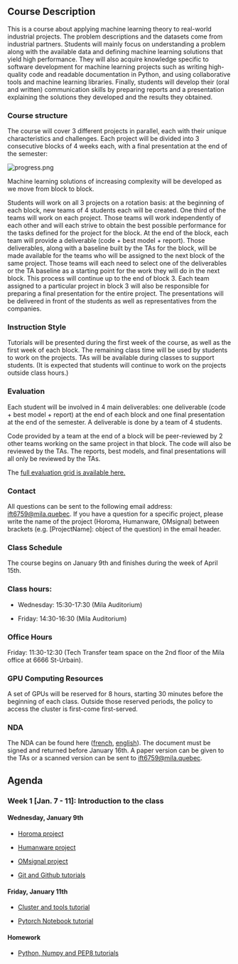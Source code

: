 
## Course Description
This is a course about applying machine learning theory to real-world industrial projects. The problem descriptions and the datasets come from industrial partners. Students will mainly focus on understanding a problem along with the available data and defining machine learning solutions that yield high performance. They will also acquire knowledge specific to software development for machine learning projects such as writing high-quality code and readable documentation in Python, and using collaborative tools and machine learning libraries. Finally, students will develop their (oral and written) communication skills by preparing reports and a presentation explaining the solutions they developed and the results they obtained.

### Course structure
The course will cover 3 different projects in parallel, each with their unique characteristics and challenges. Each project will be divided into 3 consecutive blocks of 4 weeks each, with a final presentation at the end of the semester:

![progress.png](https://github.com/mila-udem/ift6759/blob/master/img/progress.png "Progress")


Machine learning solutions of increasing complexity will be developed as we move from block to block.

Students will work on all 3 projects on a rotation basis: at the beginning of each block, new teams of 4 students each will be created. One third of the teams will work on each project. Those teams will work independently of each other and will each strive to obtain the best possible performance for the tasks defined for the project for the block. At the end of the block, each team will provide a deliverable (code + best model + report). Those deliverables, along with a baseline built by the TAs for the block, will be made available for the teams who will be assigned to the next block of the same project. Those teams will each need to select one of the deliverables or the TA baseline as a starting point for the work they will do in the next block. This process will continue up to the end of block 3. Each team assigned to a particular project in block 3 will also be responsible for preparing a final presentation for the entire project. The presentations will be delivered in front of the students as well as representatives from the companies.

### Instruction Style
Tutorials will be presented during the first week of the course, as well as the first week of each block. The remaining class time will be used by students to work on the projects. TAs will be available during classes to support students. (It is expected that students will continue to work on the projects outside class hours.)

### Evaluation
Each student will be involved in 4 main deliverables: one deliverable (code + best model + report) at the end of each block and one final presentation at the end of the semester. A deliverable is done by a team of 4 students.

Code provided by a team at the end of a block will be peer-reviewed by 2 other teams working on the same project in that block. The code will also be reviewed by the TAs.
The reports, best models, and final presentations will all only be reviewed by the TAs.

The [full evaluation grid is available here.](https://github.com/mila-udem/ift6759/blob/master/evaluation-grid.pdf)

### Contact
All questions can be sent to the following email address: <ift6759@mila.quebec>.
If you have a question for a specific project, please write the name of the project (Horoma, Humanware, OMsignal) between brackets (e.g. [ProjectName]: object of the question) in the email header.

### Class Schedule
The course begins on January 9th and finishes during the week of April 15th.

### Class hours:
- Wednesday: 15:30-17:30 (Mila Auditorium)

- Friday: 14:30-16:30 (Mila Auditorium)

### Office Hours
Friday: 11:30-12:30 (Tech Transfer team space on the 2nd floor of the Mila office at 6666 St-Urbain).

### GPU Computing Resources
A set of GPUs will be reserved for 8 hours, starting 30 minutes before the beginning of each class. Outside those reserved periods, the policy to access the cluster is first-come first-served.

### NDA
The NDA can be found here ([french](https://github.com/mila-udem/ift6759/blob/master/nda/nda-francais.pdf), [english](https://github.com/mila-udem/ift6759/blob/master/nda/nda-english.pdf)).
The document must be signed and returned before January 16th. A paper version can be given to the TAs or a scanned version can be sent to <ift6759@mila.quebec>. 

## Agenda

### Week 1 [Jan. 7 - 11]: Introduction to the class

#### Wednesday, January 9th

- [Horoma project](https://github.com/mila-udem/ift6759/blob/master/projects/intro-horoma.pdf)

- [Humanware project](https://github.com/mila-udem/ift6759/blob/master/projects/intro-humanware.pdf)

- [OMsignal project](https://github.com/mila-udem/ift6759/blob/master/projects/intro-omsignal.pdf)

- [Git and Github tutorials](https://github.com/mila-udem/ift6759/blob/master/tutorials/git-tutorial.pdf)


#### Friday, January 11th

- [Cluster and tools tutorial](https://github.com/mila-udem/ift6759/blob/master/tutorials/cluster.pdf)

- [Pytorch Notebook tutorial](http://nbviewer.jupyter.org/github/ds4dm/tipsntricks/blob/master/pytorch/tutorial.ipynb)

#### Homework

 - [Python, Numpy and PEP8 tutorials](https://github.com/mila-udem/ift6759/blob/master/tutorials/python-numpy-pytorch.md)




